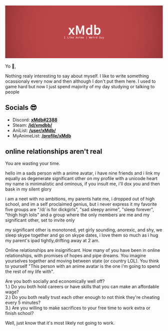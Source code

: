 ![xMdb](./banner.png "Banner")

Yo 👋,

Nothing realy interesting to say about myself. I like to write something ocassionaly every now and then although I don't put them here. I used to game hard but now I just spend majority of my day studying or talking to people

## Socials 😎
 - Discord: [**xMdb#2388**](https://discordapp.com/users/418334108251586562)
 - Steam: [**/id/xmdbb/**](https://steamcommunity.com/id/xmdbb/)
 - AniList: [**/user/xMdb/**](https://anilist.co/user/xMdb/)
 - MyAnimeList: [**/profile/xMdb**](https://myanimelist.net/profile/xMdb)

## online relationships aren't real
You are wasting your time.

hello im a sads person with a anime avatar, i have nine friends and i link my equally as degenerate significant other on my profile with a unicode heart
my name is minimalistic and ominous, if you insult me, i'll dox you and then bask in my silent glory

i am a neet with no ambitions, my parents hate me, i dropped out of high school, and im a self proclaimed genius, but i never express it
my favorite five groups are "/d/ is for dickgirls", "sad sleepy anime", "sleep forever", "thigh high lolis" and a group where the only members are me and my significant other, set to invite only

my significant other is monotoned, yet girly sounding, anorexic, and shy, we sleep skype together and go on skype dates, i love them so much as i hug my parent's ipad tightly,drifting away at 2 am.

Online relationships are insignificant.
How many of you have been in online relationships, with promises of hopes and pipe dreams. You imagine yourselves together and moving between state (or country LOL). You think to yourself "This person with an anime avatar is the one i'm going to spend the rest of my life with".

Are you both socially and economically well off?  
   1.) Do you both hold careers or have skills that you can make an affordable wage?  
   2.) Do you both really trust each other enough to not think they're cheating every 5 minutes?  
   3.) Are you willing to make sacrifices to your free time to work extra or finish school?

Well, just know that it's most likely not going to work.